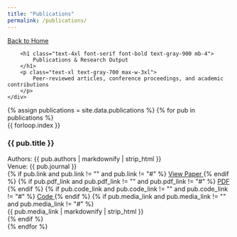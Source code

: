 ```yaml
---
title: "Publications"
permalink: /publications/
---
```


<!-- Header -->
<section class="py-12 px-8 bg-gray-50">
    <div class="max-w-6xl mx-auto">
        <a href="/" class="inline-flex items-center text-gray-600 hover:text-gray-900 mb-6 transition-colors">
            <i class="fas fa-arrow-left mr-2"></i>
            Back to Home
        </a>
        
        <h1 class="text-4xl font-serif font-bold text-gray-900 mb-4">
            Publications & Research Output
        </h1>
        <p class="text-xl text-gray-700 max-w-3xl">
            Peer-reviewed articles, conference proceedings, and academic contributions
        </p>
    </div>
</section>

<!-- Publications List -->
<section class="py-12 px-8 bg-gray-50">
    <div class="max-w-6xl mx-auto">
        <div class="space-y-8">
            {% assign publications = site.data.publications %}
            {% for pub in publications %}
            <div class="bg-white border border-gray-200 rounded-lg hover:shadow-lg transition-all duration-300">
                <div class="p-6">
                    <div class="flex items-start mb-4">
                        <span class="text-blue-600 font-bold mr-4 text-lg bg-blue-50 px-3 py-1 rounded-full">{{ forloop.index }}</span>
                        <div class="flex-1">
                            <h3 class="text-xl font-bold text-gray-900 mb-3">{{ pub.title }}</h3>
                            <div class="text-gray-700 space-y-2">
                                <div class="text-sm font-medium text-gray-600">
                                    <span class="font-semibold">Authors:</span> {{ pub.authors | markdownify | strip_html }}
                                </div>
                                <div class="text-sm">
                                    <span class="font-semibold text-gray-600">Venue:</span> {{ pub.journal }}
                                </div>
                            </div>
                        </div>
                    </div>
                    <div class="flex items-center gap-3 ml-16">
                        {% if pub.link and pub.link != "" and pub.link != "#" %}
                            <a href="{{ pub.link }}" target="_blank" rel="noopener noreferrer" class="bg-blue-600 text-white px-4 py-2 rounded-lg hover:bg-blue-700 transition-colors text-sm font-semibold">
                                <i class="fas fa-external-link-alt mr-2"></i>View Paper
                            </a>
                        {% endif %}
                        {% if pub.pdf_link and pub.pdf_link != "" and pub.pdf_link != "#" %}
                            <a href="{{ pub.pdf_link | relative_url }}" target="_blank" rel="noopener noreferrer" class="bg-green-600 text-white px-4 py-2 rounded-lg hover:bg-green-700 transition-colors text-sm font-semibold">
                                <i class="fas fa-file-pdf mr-2"></i>PDF
                            </a>
                        {% endif %}
                        {% if pub.code_link and pub.code_link != "" and pub.code_link != "#" %}
                            <a href="{{ pub.code_link }}" target="_blank" rel="noopener noreferrer" class="bg-purple-600 text-white px-4 py-2 rounded-lg hover:bg-purple-700 transition-colors text-sm font-semibold">
                                <i class="fas fa-code mr-2"></i>Code
                            </a>
                        {% endif %}
                        {% if pub.media_link and pub.media_link != "" and pub.media_link != "#" %}
                            <div class="bg-indigo-600 text-white px-4 py-2 rounded-lg text-sm font-semibold">
                                {{ pub.media_link | markdownify | strip_html }}
                            </div>
                        {% endif %}
                    </div>
                </div>
            </div>
            {% endfor %}
        </div>
    </div>
</section>

<!-- Include Tailwind CSS -->
<link href="https://cdn.jsdelivr.net/npm/tailwindcss@2.2.19/dist/tailwind.min.css" rel="stylesheet">
<link href="https://cdnjs.cloudflare.com/ajax/libs/font-awesome/6.0.0/css/all.min.css" rel="stylesheet">
